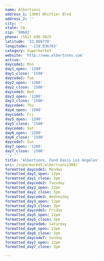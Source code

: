 ```yaml
---
name: Albertsons
address_1: 13003 Whittier Blvd
address_2: ''
city: ''
state: CA
zip: '90602'
phone: (562) 696-5025
latitude: '33.966778'
longitude: '-118.036703'
category: Supermarket
website: 'http://www.albertsons.com'
active: ''
daycode1: Mon
day1_open: '1200'
day1_close: '1500'
daycode2: Tue
day2_open: '1200'
day2_close: '1500'
daycode3: Wed
day3_open: '1200'
day3_close: '1500'
daycode4: Thu
day4_open: '1500'
daycode5: Fri
day5_open: '1200'
day5_close: '1500'
daycode6: Sat
day6_open: '1200'
day6_close: '1500'
daycode7: Sun
day7_open: '1200'
day7_close: '1500'
'': ''
title: 'Albertsons, Food Oasis Los Angeles'
uri: /supermarket/albertsons1300/
formatted_daycode1: Monday
formatted_day1_open: 12pm
formatted_day1_close: 3pm
formatted_daycode2: Tuesday
formatted_day2_open: 12pm
formatted_day2_close: 3pm
formatted_daycode3: Wednesday
formatted_day3_open: 12pm
formatted_day3_close: 3pm
formatted_daycode5: Friday
formatted_day5_open: 12pm
formatted_day5_close: 3pm
formatted_daycode6: Saturday
formatted_day6_open: 12pm
formatted_day6_close: 3pm
formatted_daycode7: Sunday
formatted_day7_open: 12pm
formatted_day7_close: 3pm

---
```

